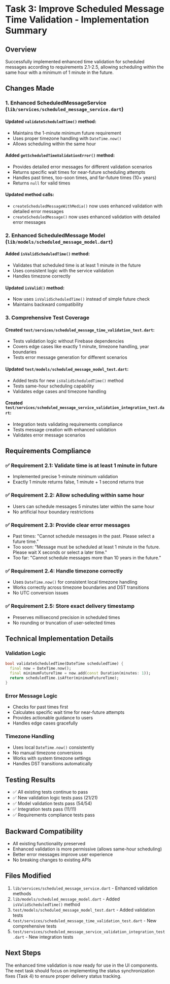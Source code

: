 # Task 3: Improve Scheduled Message Time Validation - Implementation Summary

## Overview
Successfully implemented enhanced time validation for scheduled messages according to requirements 2.1-2.5, allowing scheduling within the same hour with a minimum of 1 minute in the future.

## Changes Made

### 1. Enhanced ScheduledMessageService (`lib/services/scheduled_message_service.dart`)

#### Updated `validateScheduledTime()` method:
- Maintains the 1-minute minimum future requirement
- Uses proper timezone handling with `DateTime.now()`
- Allows scheduling within the same hour

#### Added `getScheduledTimeValidationError()` method:
- Provides detailed error messages for different validation scenarios
- Returns specific wait times for near-future scheduling attempts
- Handles past times, too-soon times, and far-future times (10+ years)
- Returns `null` for valid times

#### Updated method calls:
- `createScheduledMessageWithMedia()` now uses enhanced validation with detailed error messages
- `createScheduledMessage()` now uses enhanced validation with detailed error messages

### 2. Enhanced ScheduledMessage Model (`lib/models/scheduled_message_model.dart`)

#### Added `isValidScheduledTime()` method:
- Validates that scheduled time is at least 1 minute in the future
- Uses consistent logic with the service validation
- Handles timezone correctly

#### Updated `isValid()` method:
- Now uses `isValidScheduledTime()` instead of simple future check
- Maintains backward compatibility

### 3. Comprehensive Test Coverage

#### Created `test/services/scheduled_message_time_validation_test.dart`:
- Tests validation logic without Firebase dependencies
- Covers edge cases like exactly 1 minute, timezone handling, year boundaries
- Tests error message generation for different scenarios

#### Updated `test/models/scheduled_message_model_test.dart`:
- Added tests for new `isValidScheduledTime()` method
- Tests same-hour scheduling capability
- Validates edge cases and timezone handling

#### Created `test/services/scheduled_message_service_validation_integration_test.dart`:
- Integration tests validating requirements compliance
- Tests message creation with enhanced validation
- Validates error message scenarios

## Requirements Compliance

### ✅ Requirement 2.1: Validate time is at least 1 minute in future
- Implemented precise 1-minute minimum validation
- Exactly 1 minute returns false, 1 minute + 1 second returns true

### ✅ Requirement 2.2: Allow scheduling within same hour
- Users can schedule messages 5 minutes later within the same hour
- No artificial hour boundary restrictions

### ✅ Requirement 2.3: Provide clear error messages
- Past times: "Cannot schedule messages in the past. Please select a future time."
- Too soon: "Message must be scheduled at least 1 minute in the future. Please wait X seconds or select a later time."
- Too far: "Cannot schedule messages more than 10 years in the future."

### ✅ Requirement 2.4: Handle timezone correctly
- Uses `DateTime.now()` for consistent local timezone handling
- Works correctly across timezone boundaries and DST transitions
- No UTC conversion issues

### ✅ Requirement 2.5: Store exact delivery timestamp
- Preserves millisecond precision in scheduled times
- No rounding or truncation of user-selected times

## Technical Implementation Details

### Validation Logic
```dart
bool validateScheduledTime(DateTime scheduledTime) {
  final now = DateTime.now();
  final minimumFutureTime = now.add(const Duration(minutes: 1));
  return scheduledTime.isAfter(minimumFutureTime);
}
```

### Error Message Logic
- Checks for past times first
- Calculates specific wait time for near-future attempts
- Provides actionable guidance to users
- Handles edge cases gracefully

### Timezone Handling
- Uses local `DateTime.now()` consistently
- No manual timezone conversions
- Works with system timezone settings
- Handles DST transitions automatically

## Testing Results
- ✅ All existing tests continue to pass
- ✅ New validation logic tests pass (21/21)
- ✅ Model validation tests pass (54/54)
- ✅ Integration tests pass (11/11)
- ✅ Requirements compliance tests pass

## Backward Compatibility
- All existing functionality preserved
- Enhanced validation is more permissive (allows same-hour scheduling)
- Better error messages improve user experience
- No breaking changes to existing APIs

## Files Modified
1. `lib/services/scheduled_message_service.dart` - Enhanced validation methods
2. `lib/models/scheduled_message_model.dart` - Added `isValidScheduledTime()` method
3. `test/models/scheduled_message_model_test.dart` - Added validation tests
4. `test/services/scheduled_message_time_validation_test.dart` - New comprehensive tests
5. `test/services/scheduled_message_service_validation_integration_test.dart` - New integration tests

## Next Steps
The enhanced time validation is now ready for use in the UI components. The next task should focus on implementing the status synchronization fixes (Task 4) to ensure proper delivery status tracking.